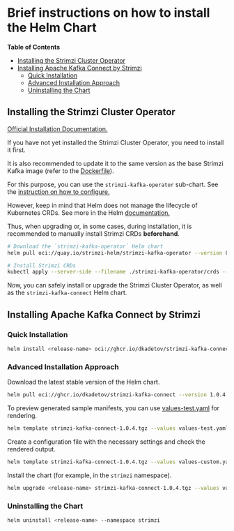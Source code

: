 
# Brief instructions on how to install the Helm Chart

**Table of Contents**
- [Installing the Strimzi Cluster Operator](#installing-strimzi-cluster-operator)
- [Installing Apache Kafka Connect by Strimzi](#installing-apache-kafka-connect-by-strimzi)
  - [Quick Installation](#quick-installation)
  - [Advanced Installation Approach](#advanced-installation-approach)
  - [Uninstalling the Chart](#uninstalling-the-chart)


## Installing the Strimzi Cluster Operator

[Official Installation Documentation.](https://github.com/strimzi/strimzi-kafka-operator/blob/main/helm-charts/helm3/strimzi-kafka-operator/README.md)

If you have not yet installed the Strimzi Cluster Operator, you need to install it first.

It is also recommended to update it to the same version as the base Strimzi Kafka image (refer to the [Dockerfile](/Dockerfile)).

For this purpose, you can use the `strimzi-kafka-operator` sub-chart. See the [instruction on how to configure.](/docs/HOW-TO-CONFIGURE.md#cluster-operator)

However, keep in mind that Helm does not manage the lifecycle of Kubernetes CRDs. See more in the Helm [documentation.](https://helm.sh/docs/chart_best_practices/custom_resource_definitions/#some-caveats-and-explanations)

Thus, when upgrading or, in some cases, during installation, it is recommended to manually install Strimzi CRDs **beforehand**.

```bash
# Download the `strimzi-kafka-operator` Helm chart
helm pull oci://quay.io/strimzi-helm/strimzi-kafka-operator --version 0.45.0 --untar

# Install Strimzi CRDs
kubectl apply --server-side --filename ./strimzi-kafka-operator/crds --recursive --namespace strimzi
```

Now, you can safely install or upgrade the Strimzi Cluster Operator, as well as the `strimzi-kafka-connect` Helm chart.


## Installing Apache Kafka Connect by Strimzi

### Quick Installation

```bash
helm install <release-name> oci://ghcr.io/dkadetov/strimzi-kafka-connect --version 1.0.4 --values <customized-values-file> --namespace strimzi
```

### Advanced Installation Approach

Download the latest stable version of the Helm chart.

```bash
helm pull oci://ghcr.io/dkadetov/strimzi-kafka-connect --version 1.0.4
```

To preview generated sample manifests, you can use [values-test.yaml](/helm/values-test.yaml) for rendering.

```bash
helm template strimzi-kafka-connect-1.0.4.tgz --values values-test.yaml
```

Create a configuration file with the necessary settings and check the rendered output.

```bash
helm template strimzi-kafka-connect-1.0.4.tgz --values values-custom.yaml
```

Install the chart (for example, in the `strimzi` namespace).

```bash
helm upgrade <release-name> strimzi-kafka-connect-1.0.4.tgz --values values-custom.yaml --install --namespace strimzi
```

### Uninstalling the Chart

```bash
helm uninstall <release-name> --namespace strimzi
```
